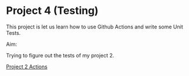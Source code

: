 # Project 4 (Testing)

This project is let us learn how to use Github Actions and write some Unit Tests.

Aim:

Trying to figure out the tests of my project 2.

[Project 2 Actions](https://github.com/lijinlunbeng/ECE-601/actions/)